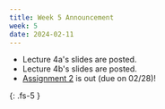 ```yaml
---
title: Week 5 Announcement
week: 5
date: 2024-02-11
---
```


* Lecture 4a's slides are posted.
* Lecture 4b's slides are posted.
* [Assignment 2](/ds5110-cs5501-spring24/assignments/a2) is out (due on 02/28)!

{: .fs-5 }
